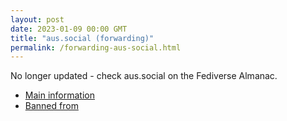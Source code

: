 ```yaml
---
layout: post
date: 2023-01-09 00:00 GMT
title: "aus.social (forwarding)"
permalink: /forwarding-aus-social.html
---
```


No longer updated - check aus.social on the Fediverse Almanac.

* [Main information](https://www.fediversealmanac.com/api/v1/instances/aus.social)
* [Banned from](https://www.fediversealmanac.com/api/v1/instances/aus.social/banned_from)

